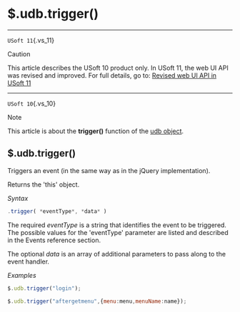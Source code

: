 # $.udb.trigger()



----

`USoft 11`{.vs_11}

> [!CAUTION]
> This article describes the USoft 10 product only.
> In USoft 11, the web UI API was revised and improved. For full details, go to:
> [Revised web UI API in USoft 11](/docs/Web%20and%20app%20UIs/UDB%20udb/Revised%20web%20UI%20API%20in%20USoft%2011.md)

----

`USoft 10`{.vs_10}

> [!NOTE]
> This article is about the **trigger()** function of the [udb object](/docs/Web%20and%20app%20UIs/UDB%20udb).

## **$.udb.trigger()**

Triggers an event (in the same way as in the jQuery implementation).

Returns the 'this' object.

*Syntax*

```js
.trigger( *eventType*, *data* )
```

The required *eventType* is a string that identifies the event to be triggered. The possible values for the 'eventType' parameter are listed and described in the Events reference section.

The optional *data* is an array of additional parameters to pass along to the event handler.

*Examples*

```js
$.udb.trigger("login");
```

```js
$.udb.trigger("aftergetmenu",{menu:menu,menuName:name});
```

 